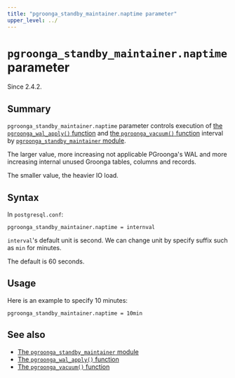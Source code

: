 ```yaml
---
title: "pgroonga_standby_maintainer.naptime parameter"
upper_level: ../
---
```


# `pgroonga_standby_maintainer.naptime` parameter

Since 2.4.2.

## Summary

`pgroonga_standby_maintainer.naptime` parameter controls execution of [the `pgroonga_wal_apply()` function][pgroonga-wal-apply] and [the `pgroonga_vacuum()` function][pgroonga-vacuum] interval by [`pgroonga_standby_maintainer` module][pgroonga-standby-maintainer].

The larger value, more increasing not applicable PGroonga's WAL and more increasing internal unused Groonga tables, columns and records.

The smaller value, the heavier IO load.

## Syntax

In `postgresql.conf`:

```text
pgroonga_standby_maintainer.naptime = internval
```

`interval`'s default unit is second. We can change unit by specify suffix such as `min` for minutes.

The default is 60 seconds.

## Usage

Here is an example to specify 10 minutes:

```text
pgroonga_standby_maintainer.naptime = 10min
```

## See also

  * [The `pgroonga_standby_maintainer` module][pgroonga-standby-maintainer]
  * [The `pgroonga_wal_apply()` function][pgroonga-wal-apply]
  * [The `pgroonga_vacuum()` function][pgroonga-vacuum]

[pgroonga-standby-maintainer]:../modules/pgroonga-standby-maintainer.html

[pgroonga-wal-apply]:../functions/pgroonga-wal-apply.html

[pgroonga-vacuum]:../functions/pgroonga-vacuum.html
